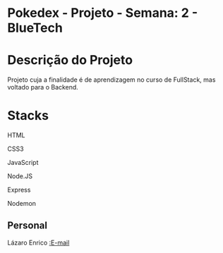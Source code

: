 # Pokedex - Projeto - Semana: 2 - BlueTech

# Descrição do Projeto
Projeto cuja a finalidade é de aprendizagem no curso de FullStack, mas voltado para o Backend.


# Stacks
  HTML

  CSS3

  JavaScript

  Node.JS

  Express

  Nodemon


 ## Personal 
 Lázaro Enrico 
 <a href="mailto:lazaro.enr.menezes@gmail.com">:E-mail</a>
 